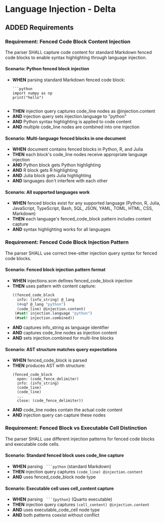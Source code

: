 # Language Injection - Delta

## ADDED Requirements

### Requirement: Fenced Code Block Content Injection
The parser SHALL capture code content for standard Markdown fenced code blocks to enable syntax highlighting through language injection.

#### Scenario: Python fenced block injection
- **WHEN** parsing standard Markdown fenced code block:
  ```
  ```python
  import numpy as np
  print("hello")
  ```
  ```
- **THEN** injection query captures code_line nodes as @injection.content
- **AND** injection query sets injection.language to "python"
- **AND** Python syntax highlighting is applied to code content
- **AND** multiple code_line nodes are combined into one injection

#### Scenario: Multi-language fenced blocks in one document
- **WHEN** document contains fenced blocks in Python, R, and Julia
- **THEN** each block's code_line nodes receive appropriate language injection
- **AND** Python block gets Python highlighting
- **AND** R block gets R highlighting
- **AND** Julia block gets Julia highlighting
- **AND** languages don't interfere with each other

#### Scenario: All supported languages work
- **WHEN** fenced blocks exist for any supported language (Python, R, Julia, JavaScript, TypeScript, Bash, SQL, JSON, YAML, TOML, HTML, CSS, Markdown)
- **THEN** each language's fenced_code_block pattern includes content capture
- **AND** syntax highlighting works for all languages

### Requirement: Fenced Code Block Injection Pattern
The parser SHALL use correct tree-sitter injection query syntax for fenced code blocks.

#### Scenario: Fenced block injection pattern format
- **WHEN** injections.scm defines fenced_code_block injection
- **THEN** uses pattern with content capture:
  ```scheme
  ((fenced_code_block
    info: (info_string) @_lang
    (#eq? @_lang "python")
    (code_line) @injection.content)
   (#set! injection.language "python")
   (#set! injection.combined))
  ```
- **AND** captures info_string as language identifier
- **AND** captures code_line nodes as injection content
- **AND** sets injection.combined for multi-line blocks

#### Scenario: AST structure matches query expectations
- **WHEN** fenced_code_block is parsed
- **THEN** produces AST with structure:
  ```
  (fenced_code_block
    open: (code_fence_delimiter)
    info: (info_string)
    (code_line)
    (code_line)
    ...
    close: (code_fence_delimiter))
  ```
- **AND** code_line nodes contain the actual code content
- **AND** injection query can capture these nodes

### Requirement: Fenced Block vs Executable Cell Distinction
The parser SHALL use different injection patterns for fenced code blocks and executable code cells.

#### Scenario: Standard fenced block uses code_line capture
- **WHEN** parsing ` ```python` (standard Markdown)
- **THEN** injection query captures `(code_line) @injection.content`
- **AND** uses fenced_code_block node type

#### Scenario: Executable cell uses cell_content capture
- **WHEN** parsing ` ```{python}` (Quarto executable)
- **THEN** injection query captures `(cell_content) @injection.content`
- **AND** uses executable_code_cell node type
- **AND** both patterns coexist without conflict
